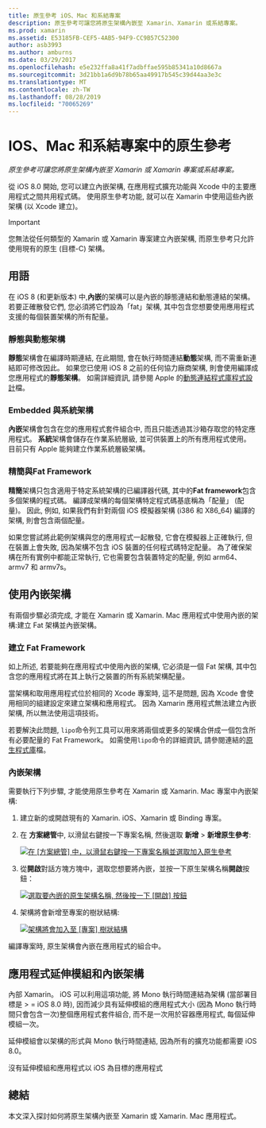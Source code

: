 ```yaml
---
title: 原生參考 iOS、Mac 和系結專案
description: 原生參考可讓您將原生架構內嵌至 Xamarin、Xamarin 或系結專案。
ms.prod: xamarin
ms.assetid: E53185FB-CEF5-4AB5-94F9-CC9B57C52300
author: asb3993
ms.author: amburns
ms.date: 03/29/2017
ms.openlocfilehash: e5e232ffa8a41f7adbffae595b85341a10d8667a
ms.sourcegitcommit: 3d21bb1a6d9b78b65aa49917b545c39d44aa3e3c
ms.translationtype: MT
ms.contentlocale: zh-TW
ms.lasthandoff: 08/28/2019
ms.locfileid: "70065269"
---
```

# <a name="native-references-in-ios-mac-and-bindings-projects"></a>IOS、Mac 和系結專案中的原生參考

_原生參考可讓您將原生架構內嵌至 Xamarin 或 Xamarin 專案或系結專案。_

從 iOS 8.0 開始, 您可以建立內嵌架構, 在應用程式擴充功能與 Xcode 中的主要應用程式之間共用程式碼。 使用原生參考功能, 就可以在 Xamarin 中使用這些內嵌架構 (以 Xcode 建立)。
 
> [!IMPORTANT]
> 您無法從任何類型的 Xamarin 或 Xamarin 專案建立內嵌架構, 而原生參考只允許使用現有的原生 (目標-C) 架構。

<a name="Terminology" />

## <a name="terminology"></a>用語

在 iOS 8 (和更新版本) 中,**內嵌**的架構可以是內嵌的靜態連結和動態連結的架構。 若要正確散發它們, 您必須將它們設為「fat」架構, 其中包含您想要使用應用程式支援的每個裝置架構的所有配量。

<a name="Static-vs-Dynamic-Frameworks" />

### <a name="static-vs-dynamic-frameworks"></a>靜態與動態架構

**靜態**架構會在編譯時期連結, 在此期間, 會在執行時間連結**動態**架構, 而不需重新連結即可修改因此。 如果您已使用 iOS 8 之前的任何協力廠商架構, 則會使用編譯成您應用程式的**靜態架構**。 如需詳細資訊, 請參閱 Apple 的[動態連結程式庫程式設計](https://developer.apple.com/library/mac/documentation/DeveloperTools/Conceptual/DynamicLibraries/100-Articles/OverviewOfDynamicLibraries.html#//apple_ref/doc/uid/TP40001873-SW1)檔。

<a name="Embedded-vs-System-Frameworks" />

### <a name="embedded-vs-system-frameworks"></a>Embedded 與系統架構

**內嵌**架構會包含在您的應用程式套件組合中, 而且只能透過其沙箱存取您的特定應用程式。 **系統**架構會儲存在作業系統層級, 並可供裝置上的所有應用程式使用。 目前只有 Apple 能夠建立作業系統層級架構。

<a name="Thin-vs-Fat-Frameworks" />

### <a name="thin-vs-fat-frameworks"></a>精簡與Fat Framework

**精簡**架構只包含適用于特定系統架構的已編譯器代碼, 其中的**Fat framework**包含多個架構的程式碼。 編譯成架構的每個架構特定程式碼基底稱為「配量」 (配量)。 因此, 例如, 如果我們有針對兩個 iOS 模擬器架構 (i386 和 X86_64) 編譯的架構, 則會包含兩個配量。

如果您嘗試將此範例架構與您的應用程式一起散發, 它會在模擬器上正確執行, 但在裝置上會失敗, 因為架構不包含 iOS 裝置的任何程式碼特定配量。 為了確保架構在所有實例中都能正常執行, 它也需要包含裝置特定的配量, 例如 arm64、armv7 和 armv7s。

<a name="Working-with-Embedded-Frameworks" />

## <a name="working-with-embedded-frameworks"></a>使用內嵌架構

有兩個步驟必須完成, 才能在 Xamarin 或 Xamarin. Mac 應用程式中使用內嵌的架構:建立 Fat 架構並內嵌架構。

<a name="Overview" />

### <a name="creating-a-fat-framework"></a>建立 Fat Framework

如上所述, 若要能夠在應用程式中使用內嵌的架構, 它必須是一個 Fat 架構, 其中包含您的應用程式將在其上執行之裝置的所有系統架構配量。

當架構和取用應用程式位於相同的 Xcode 專案時, 這不是問題, 因為 Xcode 會使用相同的組建設定來建立架構和應用程式。 因為 Xamarin 應用程式無法建立內嵌架構, 所以無法使用這項技術。

若要解決此問題, `lipo`命令列工具可以用來將兩個或更多的架構合併成一個包含所有必要配量的 Fat Framework。 如需使用`lipo`命令的詳細資訊, 請參閱連結的[原生程式庫](~/ios/platform/native-interop.md)檔。

<a name="Embedding-a-Framework" />

### <a name="embedding-a-framework"></a>內嵌架構

需要執行下列步驟, 才能使用原生參考在 Xamarin 或 Xamarin. Mac 專案中內嵌架構:

1. 建立新的或開啟現有的 Xamarin. iOS、Xamarin 或 Binding 專案。
2. 在 **方案總管**中, 以滑鼠右鍵按一下專案名稱, 然後選取 **新增** >  **新增原生參考**: 

    [![](native-references-images/ref01.png "在 [方案總管] 中，以滑鼠右鍵按一下專案名稱並選取加入原生參考")](native-references-images/ref01.png#lightbox)
3. 從**開啟**對話方塊方塊中，選取您想要將內嵌，並按一下原生架構名稱**開啟**按鈕： 

    [![](native-references-images/ref02.png "選取要內嵌的原生架構名稱, 然後按一下 [開啟] 按鈕")](native-references-images/ref02.png#lightbox)
4. 架構將會新增至專案的樹狀結構: 

    [![](native-references-images/ref03.png "架構將會加入至 [專案] 樹狀結構")](native-references-images/ref03.png#lightbox)

編譯專案時, 原生架構會內嵌在應用程式的組合中。

<a name="App-Extensions-and-Embedded-Frameworks" />

## <a name="app-extensions-and-embedded-frameworks"></a>應用程式延伸模組和內嵌架構

內部 Xamarin。 iOS 可以利用這項功能, 將 Mono 執行時間連結為架構 (當部署目標是 > = iOS 8.0 時), 因而減少具有延伸模組的應用程式大小 (因為 Mono 執行時間只會包含一次)整個應用程式套件組合, 而不是一次用於容器應用程式, 每個延伸模組一次。

延伸模組會以架構的形式與 Mono 執行時間連結, 因為所有的擴充功能都需要 iOS 8.0。

沒有延伸模組和應用程式以 iOS 為目標的應用程式 

<a name="Summary" />

## <a name="summary"></a>總結

本文深入探討如何將原生架構內嵌至 Xamarin 或 Xamarin. Mac 應用程式。


